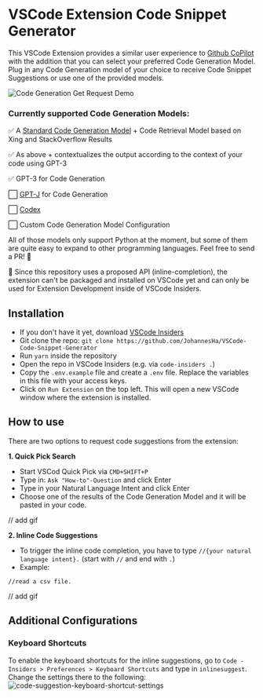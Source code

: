 # VSCode Extension Code Snippet Generator

This VSCode Extension provides a similar user experience to [Github CoPilot](https://copilot.github.com/) with the addition that you can select your preferred Code Generation Model.
Plug in any Code Generation model of your choice to receive Code Snippet Suggestions or use one of the provided models.

![Code Generation Get Request Demo](https://github.com/JohannesHa/VSCode-Code-Snippet-Generator/blob/master/media/code-generation-get-request-demo.gif?raw=true)

### Currently supported Code Generation Models:
✅ A [Standard Code Generation Model](https://github.com/neulab/external-knowledge-codegen) + Code Retrieval Model based on Xing and StackOverflow Results

✅ As above + contextualizes the output according to the context of your code using GPT-3

✅ GPT-3 for Code Generation

⬜️ [GPT-J](https://github.com/kingoflolz/mesh-transformer-jax) for Code Generation

⬜️ [Codex](https://openai.com/blog/openai-codex/)

⬜️ Custom Code Generation Model Configuration

All of those models only support Python at the moment, but some of them are quite easy to expand to other programming languages. Feel free to send a PR! 🙌

🚨 Since this repository uses a proposed API (inline-completion), the extension can't be packaged and installed on VSCode yet and can only be used for Extension Development inside of VSCode Insiders.

## Installation
- If you don't have it yet, download [VSCode Insiders](https://code.visualstudio.com/insiders/)
- Git clone the repo: `git clone https://github.com/JohannesHa/VSCode-Code-Snippet-Generator`
- Run `yarn` inside the repository
- Open the repo in VSCode Insiders (e.g. via `code-insiders .`) 
- Copy the `.env.example` file and create a `.env` file. Replace the variables in this file with your access keys.
- Click on `Run Extension` on the top left. This will open a new VSCode window where the extension is installed.

## How to use

There are two options to request code suggestions from the extension:

**1. Quick Pick Search**

- Start VSCod Quick Pick via `CMD+SHIFT+P`
- Type in: `Ask "How-to"-Question` and click Enter
- Type in your Natural Language Intent and click Enter
- Choose one of the results of the Code Generation Model and it will be pasted in your code.

// add gif 

**2. Inline Code Suggestions**

- To trigger the inline code completion, you have to type `//{your natural language intent}.` (start with `//` and end with `.`)
- Example:

```
//read a csv file.
```

// add gif

## Additional Configurations

### Keyboard Shortcuts
To enable the keyboard shortcuts for the inline suggestions, go to `Code - Insiders > Preferences > Keyboard Shortcuts` and type in `inlinesuggest`. Change the settings there to the following:
![code-suggestion-keyboard-shortcut-settings](https://github.com/JohannesHa/VSCode-Code-Snippet-Generator/blob/master/media/code-suggestion-keyboard-shortcut-settings.png?raw=true)



